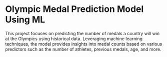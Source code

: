 # Olympic Medal Prediction Model Using ML
 This project focuses on predicting the number of medals a country will win at the Olympics using historical data. Leveraging machine learning techniques, the model provides insights into medal counts based on various predictors such as the number of athletes, previous medals, age, and more. 
